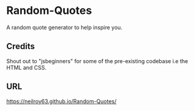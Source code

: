 # Random-Quotes

A random quote generator to help inspire you.

## Credits

Shout out to "jsbeginners" for some of the pre-existing codebase i.e the HTML and CSS. 

## URL 

https://neilroy63.github.io/Random-Quotes/ 



